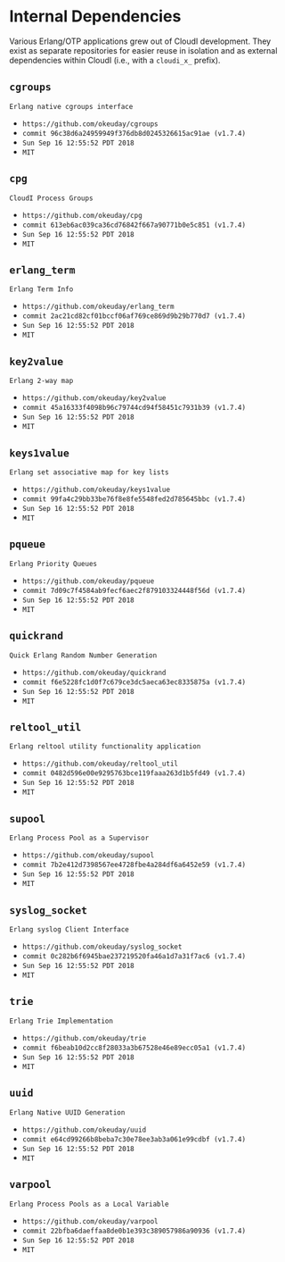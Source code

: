 Internal Dependencies
=====================

Various Erlang/OTP applications grew out of CloudI development.
They exist as separate repositories for easier reuse in isolation and
as external dependencies within CloudI (i.e., with a `cloudi_x_` prefix).

`cgroups`
---------
`Erlang native cgroups interface`

- `https://github.com/okeuday/cgroups`
- `commit 96c38d6a24959949f376db8d0245326615ac91ae (v1.7.4)`
- `Sun Sep 16 12:55:52 PDT 2018`
- `MIT`

`cpg`
-----
`CloudI Process Groups`

- `https://github.com/okeuday/cpg`
- `commit 613eb6ac039ca36cd76842f667a90771b0e5c851 (v1.7.4)`
- `Sun Sep 16 12:55:52 PDT 2018`
- `MIT`

`erlang_term`
-------------
`Erlang Term Info`

- `https://github.com/okeuday/erlang_term`
- `commit 2ac21cd82cf01bccf06af769ce869d9b29b770d7 (v1.7.4)`
- `Sun Sep 16 12:55:52 PDT 2018`
- `MIT`

`key2value`
-----------
`Erlang 2-way map`

- `https://github.com/okeuday/key2value`
- `commit 45a16333f4098b96c79744cd94f58451c7931b39 (v1.7.4)`
- `Sun Sep 16 12:55:52 PDT 2018`
- `MIT`

`keys1value`
------------
`Erlang set associative map for key lists`

- `https://github.com/okeuday/keys1value`
- `commit 99fa4c29bb33be76f8e8fe5548fed2d785645bbc (v1.7.4)`
- `Sun Sep 16 12:55:52 PDT 2018`
- `MIT`

`pqueue`
--------
`Erlang Priority Queues`

- `https://github.com/okeuday/pqueue`
- `commit 7d09c7f4584ab9fecf6aec2f879103324448f56d (v1.7.4)`
- `Sun Sep 16 12:55:52 PDT 2018`
- `MIT`

`quickrand`
-----------
`Quick Erlang Random Number Generation`

- `https://github.com/okeuday/quickrand`
- `commit f6e5228fc1d0f7c679ce3dc5aeca63ec8335875a (v1.7.4)`
- `Sun Sep 16 12:55:52 PDT 2018`
- `MIT`

`reltool_util`
--------------
`Erlang reltool utility functionality application`

- `https://github.com/okeuday/reltool_util`
- `commit 0482d596e00e9295763bce119faaa263d1b5fd49 (v1.7.4)`
- `Sun Sep 16 12:55:52 PDT 2018`
- `MIT`

`supool`
--------
`Erlang Process Pool as a Supervisor`

- `https://github.com/okeuday/supool`
- `commit 7b2e412d7398567ee4728fbe4a284df6a6452e59 (v1.7.4)`
- `Sun Sep 16 12:55:52 PDT 2018`
- `MIT`

`syslog_socket`
---------------
`Erlang syslog Client Interface`

- `https://github.com/okeuday/syslog_socket`
- `commit 0c282b6f6945bae237219520fa46a1d7a31f7ac6 (v1.7.4)`
- `Sun Sep 16 12:55:52 PDT 2018`
- `MIT`

`trie`
------
`Erlang Trie Implementation`

- `https://github.com/okeuday/trie`
- `commit f6beab10d2cc8f28033a3b67528e46e89ecc05a1 (v1.7.4)`
- `Sun Sep 16 12:55:52 PDT 2018`
- `MIT`

`uuid`
------
`Erlang Native UUID Generation`

- `https://github.com/okeuday/uuid`
- `commit e64cd99266b8beba7c30e78ee3ab3a061e99cdbf (v1.7.4)`
- `Sun Sep 16 12:55:52 PDT 2018`
- `MIT`

`varpool`
---------
`Erlang Process Pools as a Local Variable`

- `https://github.com/okeuday/varpool`
- `commit 22bfba6daeffaa8de0b1e393c389057986a90936 (v1.7.4)`
- `Sun Sep 16 12:55:52 PDT 2018`
- `MIT`

